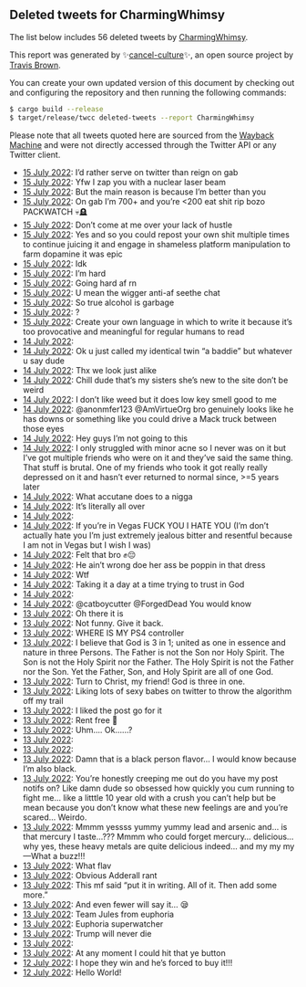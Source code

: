 ## Deleted tweets for CharmingWhimsy

The list below includes 56 deleted tweets by
[CharmingWhimsy](https://twitter.com/CharmingWhimsy).



This report was generated by ✨[cancel-culture](https://github.com/travisbrown/cancel-culture)✨,
an open source project by [Travis Brown](https://twitter.com/travisbrown).

You can create your own updated version of this document by checking out and configuring the
repository and then running the following commands:

```bash
$ cargo build --release
$ target/release/twcc deleted-tweets --report CharmingWhimsy
```

Please note that all tweets quoted here are sourced from the
[Wayback Machine](https://web.archive.org) and were not directly accessed through the Twitter API or
any Twitter client.

* [15 July 2022](https://web.archive.org/web/20220715055510/https://twitter.com/CharmingWhimsy/status/1547821910897020928): I’d rather serve on twitter than reign on gab <!--1547821910897020928-->
* [15 July 2022](https://web.archive.org/web/20220715055345/https://twitter.com/CharmingWhimsy/status/1547821525704708097): Yfw I zap you with a nuclear laser beam <!--1547821525704708097-->
* [15 July 2022](https://web.archive.org/web/20220715055206/https://twitter.com/CharmingWhimsy/status/1547820867475845123): But the main reason is because I’m better than you <!--1547821133398888450-->
* [15 July 2022](https://web.archive.org/web/20220715055206/https://twitter.com/CharmingWhimsy/status/1547820867475845123): On gab I’m 700+ and you’re <200 eat shit rip bozo PACKWATCH 💀🪦 <!--1547820867475845123-->
* [15 July 2022](https://web.archive.org/web/20220715054637/https://twitter.com/CharmingWhimsy/status/1547819772074532865): Don’t come at me over your lack of hustle <!--1547819772074532865-->
* [15 July 2022](https://web.archive.org/web/20220715023347/https://twitter.com/CharmingWhimsy/status/1547770978175897600): Yes and so you could repost your own shit multiple times to continue juicing it and engage in shameless platform manipulation to farm dopamine it was epic <!--1547770978175897600-->
* [15 July 2022](https://web.archive.org/web/20220715012357/https://twitter.com/CharmingWhimsy/status/1547753671244390400): Idk <!--1547753671244390400-->
* [15 July 2022](https://web.archive.org/web/20220715012326/https://twitter.com/CharmingWhimsy/status/1547753417077952512): I’m hard <!--1547753417077952512-->
* [15 July 2022](https://web.archive.org/web/20220715012338/https://twitter.com/CharmingWhimsy/status/1547753382768566273): Going hard af rn <!--1547753382768566273-->
* [15 July 2022](https://web.archive.org/web/20220715012228/https://twitter.com/CharmingWhimsy/status/1547753193525821440): U mean the wigger anti-af seethe chat <!--1547753193525821440-->
* [15 July 2022](https://web.archive.org/web/20220715010306/https://twitter.com/CharmingWhimsy/status/1547748273695256583): So true alcohol is garbage <!--1547748273695256583-->
* [15 July 2022](https://web.archive.org/web/20220715010006/https://twitter.com/CharmingWhimsy/status/1547747733716406274): ? <!--1547747733716406274-->
* [15 July 2022](https://web.archive.org/web/20220715004339/https://twitter.com/CharmingWhimsy/status/1547743355404054528): Create your own language in which to write it because it’s too provocative and meaningful for regular humans to read <!--1547743355404054528-->
* [14 July 2022](https://web.archive.org/web/20220714200332/https://twitter.com/CharmingWhimsy/status/1547672953327722498):  <!--1547672953327722498-->
* [14 July 2022](https://web.archive.org/web/20220714195221/https://twitter.com/CharmingWhimsy/status/1547670166195998720): Ok u just called my identical twin “a baddie” but whatever u say dude <!--1547670166195998720-->
* [14 July 2022](https://web.archive.org/web/20220714195141/https://twitter.com/CharmingWhimsy/status/1547669746262233089): Thx we look just alike <!--1547669746262233089-->
* [14 July 2022](https://web.archive.org/web/20220714194925/https://twitter.com/CharmingWhimsy/status/1547669249769934848): Chill dude that’s my sisters she’s new to the site don’t be weird <!--1547669249769934848-->
* [14 July 2022](https://web.archive.org/web/20220714192715/https://twitter.com/CharmingWhimsy/status/1547663496355012614): I don’t like weed but it does low key smell good to me <!--1547663496355012614-->
* [14 July 2022](https://web.archive.org/web/20220714192100/https://twitter.com/CharmingWhimsy/status/1547662465705451528): @anonmfer123 @AmVirtueOrg bro genuinely looks like he has downs or something like you could drive a Mack truck between those eyes <!--1547662465705451528-->
* [14 July 2022](https://web.archive.org/web/20220714191716/https://twitter.com/CharmingWhimsy/status/1547661443704578051): Hey guys I’m not going to this <!--1547661443704578051-->
* [14 July 2022](https://web.archive.org/web/20220714191612/https://twitter.com/CharmingWhimsy/status/1547661121040986112): I only struggled with minor acne so I never was on it but I’ve got multiple friends who were on it and they’ve said the same thing. That stuff is brutal. One of my friends who took it got really really depressed on it and hasn’t ever returned to normal since, >=5 years later <!--1547661121040986112-->
* [14 July 2022](https://web.archive.org/web/20220714190847/https://twitter.com/CharmingWhimsy/status/1547659162066100228): What accutane does to a nigga <!--1547659162066100228-->
* [14 July 2022](https://web.archive.org/web/20220714190626/https://twitter.com/CharmingWhimsy/status/1547658441283366912): It’s literally all over <!--1547658441283366912-->
* [14 July 2022](https://web.archive.org/web/20220714185530/https://twitter.com/CharmingWhimsy/status/1547655902072696832):  <!--1547655902072696832-->
* [14 July 2022](https://web.archive.org/web/20220714171555/https://twitter.com/CharmingWhimsy/status/1547630738589118468): If you’re in Vegas FUCK YOU I HATE YOU (I’m don’t actually hate you I’m just extremely jealous bitter and resentful because I am not in Vegas but I wish I was) <!--1547630738589118468-->
* [14 July 2022](https://web.archive.org/web/20220714171436/https://twitter.com/CharmingWhimsy/status/1547630351874342913): Felt that bro ✊😔 <!--1547630351874342913-->
* [14 July 2022](https://web.archive.org/web/20220714032049/https://twitter.com/CharmingWhimsy/status/1547420605695270914): He ain’t wrong doe her ass be poppin in that dress <!--1547420605695270914-->
* [14 July 2022](https://web.archive.org/web/20220714032518/https://twitter.com/CharmingWhimsy/status/1547414462734471177): Wtf <!--1547414462734471177-->
* [14 July 2022](https://web.archive.org/web/20220714060023/https://twitter.com/CharmingWhimsy/status/1547396751417655297): Taking it a day at a time trying to trust in God <!--1547396751417655297-->
* [14 July 2022](https://web.archive.org/web/20220714024020/https://twitter.com/CharmingWhimsy/status/1547390569206382592):  <!--1547390569206382592-->
* [14 July 2022](https://web.archive.org/web/20220714003329/https://twitter.com/CharmingWhimsy/status/1547378716845678592): @catboycutter @ForgedDead You would know <!--1547378716845678592-->
* [13 July 2022](https://web.archive.org/web/20220713230346/https://twitter.com/CharmingWhimsy/status/1547355976294088704): Oh there it is <!--1547356043088379904-->
* [13 July 2022](https://web.archive.org/web/20220713230346/https://twitter.com/CharmingWhimsy/status/1547355976294088704): Not funny. Give it back. <!--1547355976294088704-->
* [13 July 2022](https://web.archive.org/web/20220713230346/https://twitter.com/CharmingWhimsy/status/1547355976294088704): WHERE IS MY PS4 controller <!--1547355824598749184-->
* [13 July 2022](https://web.archive.org/web/20220713223800/https://twitter.com/CharmingWhimsy/status/1547349489316503552): I believe that God is 3 in 1; united as one in essence and nature in three Persons. The Father is not the Son nor Holy Spirit. The Son is not the Holy Spirit nor the Father. The Holy Spirit is not the Father nor the Son. Yet the Father, Son, and Holy Spirit are all of one God. <!--1547349489316503552-->
* [13 July 2022](https://web.archive.org/web/20220713223001/https://twitter.com/CharmingWhimsy/status/1547347365761277953): Turn to Christ, my friend! God is three in one. <!--1547347365761277953-->
* [13 July 2022](https://web.archive.org/web/20220713222822/https://twitter.com/CharmingWhimsy/status/1547347051960320000): Liking lots of sexy babes on twitter to throw the algorithm off my trail <!--1547347051960320000-->
* [13 July 2022](https://web.archive.org/web/20220713222807/https://twitter.com/CharmingWhimsy/status/1547346846561222656): I liked the post go for it <!--1547346846561222656-->
* [13 July 2022](https://web.archive.org/web/20220713222718/https://twitter.com/CharmingWhimsy/status/1547346759768219649): Rent free 💅 <!--1547346759768219649-->
* [13 July 2022](https://web.archive.org/web/20220713222707/https://twitter.com/CharmingWhimsy/status/1547346513415868420): Uhm…. Ok……? <!--1547346513415868420-->
* [13 July 2022](https://web.archive.org/web/20220713222233/https://twitter.com/CharmingWhimsy/status/1547345530300375040):  <!--1547345530300375040-->
* [13 July 2022](https://web.archive.org/web/20220713221955/https://twitter.com/CharmingWhimsy/status/1547344933530501124):  <!--1547344933530501124-->
* [13 July 2022](https://web.archive.org/web/20220713221716/https://twitter.com/CharmingWhimsy/status/1547344131172831233): Damn that is a black person flavor… I would know because I’m also black. <!--1547344131172831233-->
* [13 July 2022](https://web.archive.org/web/20220713221955/https://twitter.com/CharmingWhimsy/status/1547344933530501124): You’re honestly creeping me out do you have my post notifs on? Like damn dude so obsessed how quickly you cum running to fight me… like a litttle 10 year old with a crush you can’t help but be mean because you don’t know what these new feelings are and you’re scared… Weirdo. <!--1547343944828289024-->
* [13 July 2022](https://web.archive.org/web/20220713221257/https://twitter.com/CharmingWhimsy/status/1547343077374922752): Mmmm yessss yummy yummy lead and arsenic and… is that mercury I taste…??? Mmmm who could forget mercury… delicious… why yes, these heavy metals are quite delicious indeed… and my my my—What a buzz!!! <!--1547343077374922752-->
* [13 July 2022](https://web.archive.org/web/20220713221007/https://twitter.com/CharmingWhimsy/status/1547342414989475840): What flav <!--1547342414989475840-->
* [13 July 2022](https://web.archive.org/web/20220713190546/https://twitter.com/CharmingWhimsy/status/1547295919447674881): Obvious Adderall rant <!--1547295973822586881-->
* [13 July 2022](https://web.archive.org/web/20220713190546/https://twitter.com/CharmingWhimsy/status/1547295919447674881): This mf said “put it in writing. All of it. Then add some more.” <!--1547295919447674881-->
* [13 July 2022](https://web.archive.org/web/20220713184255/https://twitter.com/CharmingWhimsy/status/1547290279916494848): And even fewer will say it… 😪 <!--1547290279916494848-->
* [13 July 2022](https://web.archive.org/web/20220713180809/https://twitter.com/CharmingWhimsy/status/1547281485962641410): Team Jules from euphoria <!--1547281485962641410-->
* [13 July 2022](https://web.archive.org/web/20220713180502/https://twitter.com/CharmingWhimsy/status/1547280834121588738): Euphoria superwatcher <!--1547280834121588738-->
* [13 July 2022](https://web.archive.org/web/20220713143835/https://twitter.com/CharmingWhimsy/status/1547228812211109890): Trump will never die <!--1547228812211109890-->
* [13 July 2022](https://web.archive.org/web/20220713131723/https://twitter.com/CharmingWhimsy/status/1547208445513834496):  <!--1547208445513834496-->
* [13 July 2022](https://web.archive.org/web/20220713035019/https://twitter.com/CharmingWhimsy/status/1547065449652920320): At any moment I could hit that ye button <!--1547065449652920320-->
* [12 July 2022](https://web.archive.org/web/20220712213245/https://twitter.com/CharmingWhimsy/status/1546970496717262848): I hope they win and he’s forced to buy it!!! <!--1546970496717262848-->
* [12 July 2022](https://web.archive.org/web/20220712191110/https://twitter.com/CharmingWhimsy/status/1546935132849946627): Hello World! <!--1546935132849946627-->
